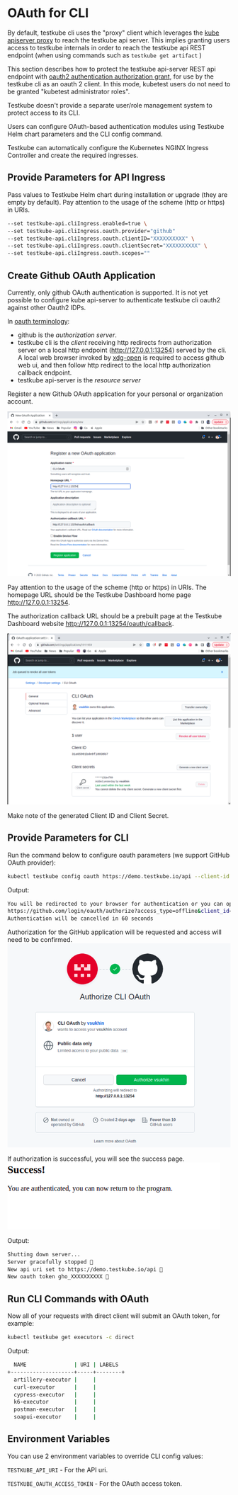 # OAuth for CLI

By default, testkube cli uses the "proxy" client which leverages the [kube apiserver proxy](https://kubernetes.io/docs/concepts/cluster-administration/proxies/) to reach the testkube api server. This implies granting users access to testkube internals in order to reach the testkube api REST endpoint (when using commands such as `testkube get artifact` )

This section describes how to protect the testkube api-server REST api endpoint with [oauth2 authentication authorization grant](https://oauth.net/2/grant-types/authorization-code/), for use by the testkube cli as an oauth 2 client. In this mode, kubetest users do not need to be granted "kubetest administrator roles".

Testkube doesn't provide a separate user/role management system to protect access to its CLI.

Users can configure OAuth-based authentication modules using Testkube Helm chart parameters and the CLI config command.

Testkube can automatically configure the Kubernetes NGINX Ingress Controller and create the required ingresses.

## Provide Parameters for API Ingress

Pass values to Testkube Helm chart during installation or upgrade (they are empty by default).
Pay attention to the usage of the scheme (http or https) in URIs.

```sh
--set testkube-api.cliIngress.enabled=true \
--set testkube-api.cliIngress.oauth.provider="github"
--set testkube-api.cliIngress.oauth.clientID="XXXXXXXXXX" \
--set testkube-api.cliIngress.oauth.clientSecret="XXXXXXXXXX" \
--set testkube-api.cliIngress.oauth.scopes=""
```

## Create Github OAuth Application

Currently, only github OAuth authentication is supported. It is not yet possible to configure kube api-server to authenticate testkube cli oauth2 against other Oauth2 IDPs. 

In [oauth terminology](https://www.rfc-editor.org/rfc/rfc6749#section-1.1): 
- github is the *authorization server*.
- testkube cli is the *client* receiving http redirects from authorization server on a local http endpoint (http://127.0.0.1:13254) served by the cli. A local web browser invoked by [xdg-open](https://linux.die.net/man/1/xdg-open) is required to access github web ui, and then follow http redirect to the local http authorization callback endpoint.
- testkube api-server is the *resource server*


Register a new Github OAuth application for your personal or organization account.

![Register new App](../../../img/github_app_request_cli.png)

Pay attention to the usage of the scheme (http or https) in URIs.
The homepage URL should be the Testkube Dashboard home page http://127.0.0.1:13254.

The authorization callback URL should be a prebuilt page at the Testkube Dashboard website http://127.0.0.1:13254/oauth/callback.

![View created App](../../../img/github_app_response_cli.png)

Make note of the generated Client ID and Client Secret.

## Provide Parameters for CLI

Run the command below to configure oauth parameters (we support GitHub OAuth provider):

```sh
kubectl testkube config oauth https://demo.testkube.io/api --client-id XXXXXXXXXX --client-secret XXXXXXXXXX
```

Output:

```sh
You will be redirected to your browser for authentication or you can open the url below manually
https://github.com/login/oauth/authorize?access_type=offline&client_id=XXXXXXXXXX&redirect_uri=http%3A%2F%2F127.0.0.1%3A13254%2Foauth%2Fcallback&response_type=code&state=iRQkcwXV
Authentication will be cancelled in 60 seconds
```

Authorization for the GitHub application will be requested and access will need to be confirmed.
![Confirm App authorization](../../../img/github_app_authorize_cli.png)

If authorization is successful, you will see the success page.
![Success Page](../../../img/github_app_success_cli.png)

Output:

```sh
Shutting down server...
Server gracefully stopped 🥇
New api uri set to https://demo.testkube.io/api 🥇
New oauth token gho_XXXXXXXXXX 🥇
```

## Run CLI Commands with OAuth

Now all of your requests with direct client will submit an OAuth token, for example:

```sh
kubectl testkube get executors -c direct
```

Output:

```sh
  NAME               | URI | LABELS
+--------------------+-----+--------+
  artillery-executor |     |
  curl-executor      |     |
  cypress-executor   |     |
  k6-executor        |     |
  postman-executor   |     |
  soapui-executor    |     |
```

## Environment Variables

You can use 2 environment variables to override CLI config values:

`TESTKUBE_API_URI` - For the API uri.

`TESTKUBE_OAUTH_ACCESS_TOKEN` - For the OAuth access token.
